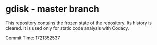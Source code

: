 # gdisk - master branch

This repository contains the frozen state of the repository.
Its history is cleared. It is used only for static code
analysis with Codacy.

Commit Time: 1721352537